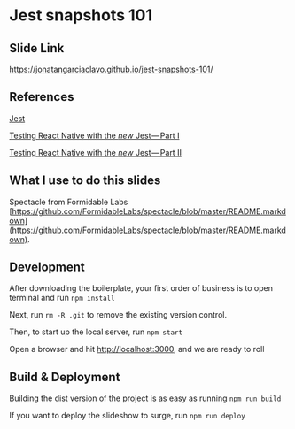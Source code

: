 # Jest snapshots 101

## Slide Link

https://jonatangarciaclavo.github.io/jest-snapshots-101/

## References

[Jest](https://facebook.github.io/jest/)

[Testing React Native with the *new* Jest — Part I](https://blog.callstack.io/unit-testing-react-native-with-the-new-jest-i-snapshots-come-into-play-68ba19b1b9fe#.46hpiogax)

[Testing React Native with the *new* Jest — Part II](https://blog.callstack.io/unit-testing-react-native-with-the-new-jest-ii-redux-snapshots-for-your-actions-and-reducers-8559f6f8050b#.iz6fw7ktp)

## What I use to do this slides

Spectacle from Formidable Labs [https://github.com/FormidableLabs/spectacle/blob/master/README.markdown](https://github.com/FormidableLabs/spectacle/blob/master/README.markdown).

## Development

After downloading the boilerplate, your first order of business is to open terminal and run `npm install`

Next, run `rm -R .git` to remove the existing version control.

Then, to start up the local server, run `npm start`

Open a browser and hit [http://localhost:3000](http://localhost:3000), and we are ready to roll

## Build & Deployment

Building the dist version of the project is as easy as running `npm run build`

If you want to deploy the slideshow to surge, run `npm run deploy`
